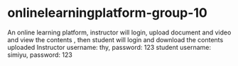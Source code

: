 # onlinelearningplatform-group-10
An online learning platform, instructor will login, upload document and video and view the contents , then student will login and download the contents uploaded
Instructor username: thy, password: 123
student username: simiyu, password: 123
